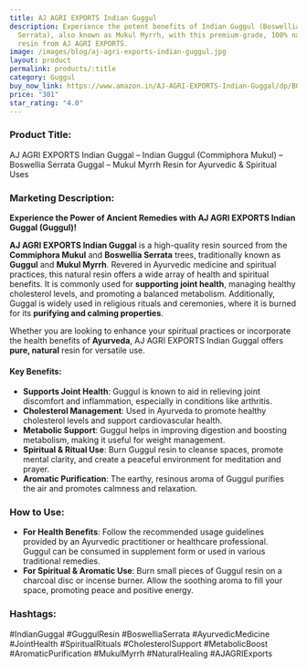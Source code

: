 ```yaml
---
title: AJ AGRI EXPORTS Indian Guggul
description: Experience the potent benefits of Indian Guggul (Boswellia
  Serrata), also known as Mukul Myrrh, with this premium-grade, 100% natural
  resin from AJ AGRI EXPORTS.
image: /images/blog/aj-agri-exports-indian-guggul.jpg
layout: product
permalink: products/:title
category: Guggul
buy_now_link: https://www.amazon.in/AJ-AGRI-EXPORTS-Indian-Guggal/dp/B09HQM7BXV/ref=sr_1_93?crid=274T8B0U72I18&tag=ayushmonk-21
price: "301"
star_rating: "4.0"
---
```

### Product Title:
AJ AGRI EXPORTS Indian Guggal – Indian Guggul (Commiphora Mukul) – Boswellia Serrata Guggal – Mukul Myrrh Resin for Ayurvedic & Spiritual Uses

### Marketing Description:

**Experience the Power of Ancient Remedies with AJ AGRI EXPORTS Indian Guggal (Guggul)!**

**AJ AGRI EXPORTS Indian Guggal** is a high-quality resin sourced from the **Commiphora Mukul** and **Boswellia Serrata** trees, traditionally known as **Guggul** and **Mukul Myrrh**. Revered in Ayurvedic medicine and spiritual practices, this natural resin offers a wide array of health and spiritual benefits. It is commonly used for **supporting joint health**, managing healthy cholesterol levels, and promoting a balanced metabolism. Additionally, Guggal is widely used in religious rituals and ceremonies, where it is burned for its **purifying and calming properties**.

Whether you are looking to enhance your spiritual practices or incorporate the health benefits of **Ayurveda**, AJ AGRI EXPORTS Indian Guggal offers **pure, natural** resin for versatile use.

#### **Key Benefits:**
- **Supports Joint Health**: Guggul is known to aid in relieving joint discomfort and inflammation, especially in conditions like arthritis.
- **Cholesterol Management**: Used in Ayurveda to promote healthy cholesterol levels and support cardiovascular health.
- **Metabolic Support**: Guggul helps in improving digestion and boosting metabolism, making it useful for weight management.
- **Spiritual & Ritual Use**: Burn Guggul resin to cleanse spaces, promote mental clarity, and create a peaceful environment for meditation and prayer.
- **Aromatic Purification**: The earthy, resinous aroma of Guggul purifies the air and promotes calmness and relaxation.

### **How to Use:**

- **For Health Benefits**: Follow the recommended usage guidelines provided by an Ayurvedic practitioner or healthcare professional. Guggul can be consumed in supplement form or used in various traditional remedies.
- **For Spiritual & Aromatic Use**: Burn small pieces of Guggul resin on a charcoal disc or incense burner. Allow the soothing aroma to fill your space, promoting peace and positive energy.

### **Hashtags:**

#IndianGuggal #GuggulResin #BoswelliaSerrata #AyurvedicMedicine #JointHealth #SpiritualRituals #CholesterolSupport #MetabolicBoost #AromaticPurification #MukulMyrrh #NaturalHealing #AJAGRIExports

